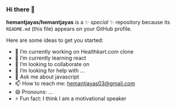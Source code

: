 ### Hi there 👋


**hemantjayas/hemantjayas** is a ✨ _special_ ✨ repository because its `README.md` (this file) appears on your GitHub profile.

Here are some ideas to get you started:

- 🔭 I’m currently working on Healthkart.com clone
- 🌱 I’m currently learning react
- 👯 I’m looking to collaborate on 
- 🤔 I’m looking for help with ...
- 💬 Ask me about javascript
- 📫 How to reach me: hemantjayas03@gmail.com
- 😄 Pronouns: ...
- ⚡ Fun fact: I think I am a motivational speaker




